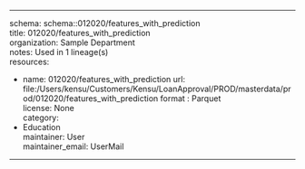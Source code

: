 


---  
schema: schema::012020/features_with_prediction  
title: 012020/features_with_prediction  
organization: Sample Department  
notes: Used in 1 lineage(s)  
resources:  
  - name: 012020/features_with_prediction 
    url: file:/Users/kensu/Customers/Kensu/LoanApproval/PROD/masterdata/prod/012020/features_with_prediction 
    format : Parquet  
license: None  
category:
  - Education  
maintainer: User  
maintainer_email: UserMail  
---